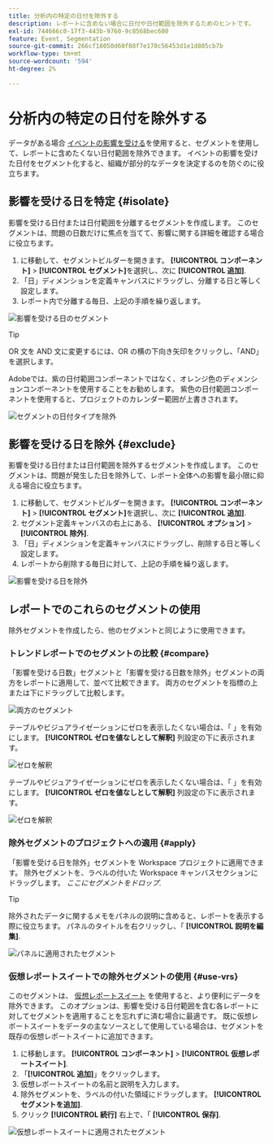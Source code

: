 ```yaml
---
title: 分析内の特定の日付を除外する
description: レポートに含めない場合に日付や日付範囲を除外するためのヒントです。
exl-id: 744666c0-17f3-443b-9760-9c8568bec600
feature: Event, Segmentation
source-git-commit: 266cf18050d60f08f7e170c56453d1e1d805cb7b
workflow-type: tm+mt
source-wordcount: '594'
ht-degree: 2%

---
```


# 分析内の特定の日付を除外する

データがある場合 [イベントの影響を受ける](overview.md)を使用すると、セグメントを使用して、レポートに含めたくない日付範囲を除外できます。 イベントの影響を受けた日付をセグメント化すると、組織が部分的なデータを決定するのを防ぐのに役立ちます。

## 影響を受ける日を特定 {#isolate}

影響を受ける日付または日付範囲を分離するセグメントを作成します。 このセグメントは、問題の日数だけに焦点を当てて、影響に関する詳細を確認する場合に役立ちます。

1. に移動して、セグメントビルダーを開きます。 **[!UICONTROL コンポーネント]** > **[!UICONTROL セグメント]**&#x200B;を選択し、次に **[!UICONTROL 追加]**.
2. 「日」ディメンションを定義キャンバスにドラッグし、分離する日と等しく設定します。
3. レポート内で分離する毎日、上記の手順を繰り返します。

![影響を受ける日のセグメント](assets/affected_days.jpg)

>[!TIP]
>
>OR 文を AND 文に変更するには、OR の横の下向き矢印をクリックし、「AND」を選択します。

Adobeでは、紫の日付範囲コンポーネントではなく、オレンジ色のディメンションコンポーネントを使用することをお勧めします。 紫色の日付範囲コンポーネントを使用すると、プロジェクトのカレンダー範囲が上書きされます。

![セグメントの日付タイプを除外](assets/exclude_segment_day_type.jpg)

## 影響を受ける日を除外 {#exclude}

影響を受ける日付または日付範囲を除外するセグメントを作成します。 このセグメントは、問題が発生した日を除外して、レポート全体への影響を最小限に抑える場合に役立ちます。

1. に移動して、セグメントビルダーを開きます。 **[!UICONTROL コンポーネント]** > **[!UICONTROL セグメント]**&#x200B;を選択し、次に **[!UICONTROL 追加]**.
2. セグメント定義キャンバスの右上にある、 **[!UICONTROL オプション]** > **[!UICONTROL 除外]**.
3. 「日」ディメンションを定義キャンバスにドラッグし、削除する日と等しく設定します。
4. レポートから削除する毎日に対して、上記の手順を繰り返します。

![影響を受ける日を除外](assets/exclude_affected_days.jpg)

## レポートでのこれらのセグメントの使用

除外セグメントを作成したら、他のセグメントと同じように使用できます。

### トレンドレポートでのセグメントの比較 {#compare}

「影響を受ける日数」セグメントと「影響を受ける日数を除外」セグメントの両方をレポートに適用して、並べて比較できます。 両方のセグメントを指標の上または下にドラッグして比較します。

![両方のセグメント](assets/affected_and_exclude.png)

テーブルやビジュアライゼーションにゼロを表示したくない場合は、「 」を有効にします。 **[!UICONTROL ゼロを値なしとして解釈]** 列設定の下に表示されます。

![ゼロを解釈](assets/interpret_zero.png)

テーブルやビジュアライゼーションにゼロを表示したくない場合は、「 」を有効にします。 **[!UICONTROL ゼロを値なしとして解釈]** 列設定の下に表示されます。

![ゼロを解釈](assets/interpret_zero.png)

### 除外セグメントのプロジェクトへの適用 {#apply}

「影響を受ける日を除外」セグメントを Workspace プロジェクトに適用できます。 除外セグメントを、ラベルの付いた Workspace キャンバスセクションにドラッグします。 *ここにセグメントをドロップ*.

>[!TIP]
>
>除外されたデータに関するメモをパネルの説明に含めると、レポートを表示する際に役立ちます。 パネルのタイトルを右クリックし、「 **[!UICONTROL 説明を編集]**.

![パネルに適用されたセグメント](assets/exclude_segment_panel.jpg)

### 仮想レポートスイートでの除外セグメントの使用 {#use-vrs}

このセグメントは、 [仮想レポートスイート](/help/components/vrs/vrs-about.md) を使用すると、より便利にデータを除外できます。 このオプションは、影響を受ける日付範囲を含む各レポートに対してセグメントを適用することを忘れずに済む場合に最適です。 既に仮想レポートスイートをデータの主なソースとして使用している場合は、セグメントを既存の仮想レポートスイートに追加できます。

1. に移動します。 **[!UICONTROL コンポーネント]** > **[!UICONTROL 仮想レポートスイート]**.
2. 「**[!UICONTROL 追加]**」をクリックします。
3. 仮想レポートスイートの名前と説明を入力します。
4. 除外セグメントを、ラベルの付いた領域にドラッグします。 **[!UICONTROL セグメントを追加]**.
5. クリック **[!UICONTROL 続行]** 右上で、「 **[!UICONTROL 保存]**.

![仮想レポートスイートに適用されたセグメント](assets/exclude_segment_vrs.png)
